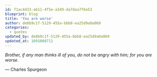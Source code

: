 ```yaml
---
id: f1ac4433-ab11-4f5e-a349-da7daa7f6e53
blueprint: blog
title: 'You are worse'
author: de8b9c1f-5129-455a-bbb8-ea25d9a0a069
categories:
  - quotes
updated_by: de8b9c1f-5129-455a-bbb8-ea25d9a0a069
updated_at: 1691008711
---
```

*Brother, if any man thinks ill of you, do not be angry with him; for you are worse.*

— Charles Spurgeon